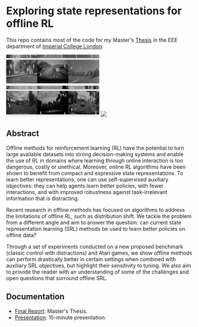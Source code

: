 # Exploring state representations for offline RL

This repo contains most of the code for my Master's [Thesis](docs/Thesis.pdf) in the EEE department of [Imperial College London](https://imperial.ac.uk/).

![Atari with distractors](docs/img/atari-with-distractions.png)
<img src="https://github.com/aimihat/offline-rl-representation/blob/main/docs/img/atari-with-distractions.gif?raw=true" style='height: 170px'>

## Abstract

Offline methods for reinforcement learning (RL) have the potential to turn large available datasets into strong decision-making systems and enable the use of RL in domains where learning through online interaction is too dangerous, costly or unethical. Moreover, online RL algorithms have been shown to benefit from compact and expressive state representations. To learn better representations, one can use self-supervised auxiliary objectives: they can help agents learn better policies, with fewer interactions, and with improved robustness against task-irrelevant information that is distracting. 

Recent research in offline methods has focused on algorithms to address the limitations of offline RL, such as distribution shift. We tackle the problem from a different angle and aim to answer the question: can current state representation learning (SRL) methods be used to learn better policies on offline data?

Through a set of experiments conducted on a new proposed benchmark (classic control with distractions) and Atari games, we show offline methods can perform drastically better in certain settings when combined with auxiliary SRL objectives, but highlight their sensitivity to tuning. We also aim to provide the reader with an understanding of some of the challenges and open questions that surround offline SRL.

## Documentation

- [Final Report](docs/Thesis.pdf): Master's Thesis.
- [Presentation](docs/Presentation.pdf): 15-minute presentation.
